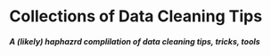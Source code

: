 # Collections of Data Cleaning Tips

##### A (likely) haphazrd complilation of data cleaning tips, tricks, tools

